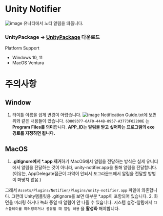 # Unity Notifier
![image](https://github.com/NK-Studio/Unity-Notifier/assets/53283888/d1cf0b22-b1be-4b6e-90c8-040dcbfd0bdf)
유니티에서 노티 알림을 띄웁니다.

### UnityPackage -> [UnityPackage](https://github.com/NK-Studio/Unity-Notifier/releases) 다운로드

Platform Support
- Windows 10, 11
- MacOS Ventura

# 주의사항
## Window
1. 타이틀 이름을 쉽게 변경이 어렵습니다.
![image](https://github.com/NK-Studio/Unity-Notifier/assets/53283888/8f98dfaf-c9dd-460e-9eed-a0067b73f96b)
Notification Guide.txt에 보면 위와 같은 내용들이 있습니다.
`6D809377-6AF0-444B-8957-A3773F02200E` 는 **Program Files를 의미**합니다.
**APP_ID는 알림을 받고 싶어하는 프로그램의  exe 경로를 지정하면 됩니다.**
   
## MacOS
1. **.gitIgnore에서 *.app 제거**하기
MacOS에서 알림을 전달하는 방식은 실제 유니티에서 알림을 전달하는 것이 아니라,
unity-notifier.app을 통해 알림을 전달합니다. (이유는, AppDelegate접근이 파악이 안되서
포그라운드에서 알림을 전달할 방법이 마땅치 않음.)

그래서 `Assets/Plugins/Notifier/Plugins/unity-notifier.app` 파일에 의존합니다.
그런데 Unity템플릿용 .gitIgnore를 보면 대부분 *.app이 포함되어 있습니다.
2. 화면을 미러링 하거나 녹화 중일 때 알림이 안 나올 수 있습니다.
시스템 설정-알림에서 `디스플레이를 미러링하거나 공유할 때 알림 허용` 을 **활성화** 해야합니다.
